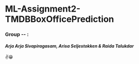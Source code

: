 # ML-Assignment2-TMDBBoxOfficePrediction

### Group -- :
#### *Arja Arja Sivapiragasam, Arisa Seljestokken & Raida Talukdar*

✌😁
